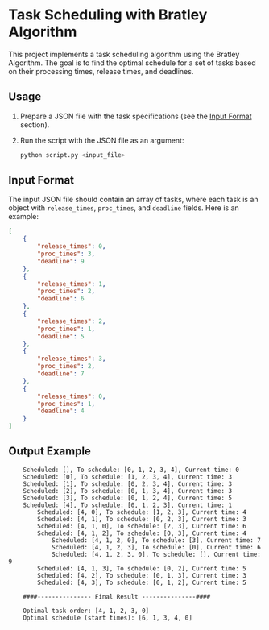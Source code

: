 # Task Scheduling with Bratley Algorithm

This project implements a task scheduling algorithm using the Bratley Algorithm. The goal is to find the optimal schedule for a set of tasks based on their processing times, release times, and deadlines.

## Usage

1. Prepare a JSON file with the task specifications (see the [Input Format](#input-format) section).

2. Run the script with the JSON file as an argument:
    ```sh
    python script.py <input_file>
    ```

## Input Format

The input JSON file should contain an array of tasks, where each task is an object with `release_times`, `proc_times`, and `deadline` fields. Here is an example:

```json
[
    {
        "release_times": 0,
        "proc_times": 3,
        "deadline": 9
    },
    {
        "release_times": 1,
        "proc_times": 2,
        "deadline": 6
    },
    {
        "release_times": 2,
        "proc_times": 1,
        "deadline": 5
    },
    {
        "release_times": 3,
        "proc_times": 2,
        "deadline": 7
    },
    {
        "release_times": 0,
        "proc_times": 1,
        "deadline": 4
    }
]
```
## Output Example
```
    Scheduled: [], To schedule: [0, 1, 2, 3, 4], Current time: 0
    Scheduled: [0], To schedule: [1, 2, 3, 4], Current time: 3
    Scheduled: [1], To schedule: [0, 2, 3, 4], Current time: 3
    Scheduled: [2], To schedule: [0, 1, 3, 4], Current time: 3
    Scheduled: [3], To schedule: [0, 1, 2, 4], Current time: 5
    Scheduled: [4], To schedule: [0, 1, 2, 3], Current time: 1
        Scheduled: [4, 0], To schedule: [1, 2, 3], Current time: 4
        Scheduled: [4, 1], To schedule: [0, 2, 3], Current time: 3
        Scheduled: [4, 1, 0], To schedule: [2, 3], Current time: 6
        Scheduled: [4, 1, 2], To schedule: [0, 3], Current time: 4
            Scheduled: [4, 1, 2, 0], To schedule: [3], Current time: 7
            Scheduled: [4, 1, 2, 3], To schedule: [0], Current time: 6
            Scheduled: [4, 1, 2, 3, 0], To schedule: [], Current time: 9
        Scheduled: [4, 1, 3], To schedule: [0, 2], Current time: 5
        Scheduled: [4, 2], To schedule: [0, 1, 3], Current time: 3
        Scheduled: [4, 3], To schedule: [0, 1, 2], Current time: 5

    ####--------------- Final Result ---------------####

    Optimal task order: [4, 1, 2, 3, 0]
    Optimal schedule (start times): [6, 1, 3, 4, 0]
```
